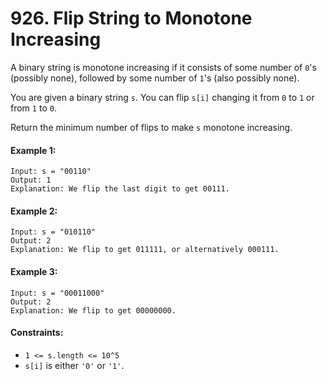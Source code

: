 # 926. Flip String to Monotone Increasing

A binary string is monotone increasing if it consists of some number of `0`'s (possibly none), followed by some number of `1`'s (also possibly none).

You are given a binary string `s`. You can flip `s[i]` changing it from `0` to `1` or from `1` to `0`.

Return the minimum number of flips to make `s` monotone increasing.


#### Example 1:

```
Input: s = "00110"
Output: 1
Explanation: We flip the last digit to get 00111.
```

#### Example 2:

```
Input: s = "010110"
Output: 2
Explanation: We flip to get 011111, or alternatively 000111.
```

#### Example 3:

```
Input: s = "00011000"
Output: 2
Explanation: We flip to get 00000000.
``` 

#### Constraints:

+ `1 <= s.length <= 10^5`
+ `s[i]` is either `'0'` or `'1'`.
